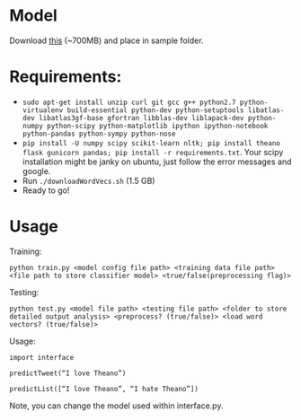 # Model
Download [this](https://www.dropbox.com/s/umhp88624tomkm6/third.p?dl=0) (~700MB) and place in sample folder.

# Requirements:

- `sudo apt-get install unzip curl git gcc g++ python2.7 python-virtualenv build-essential python-dev python-setuptools libatlas-dev libatlas3gf-base gfortran libblas-dev liblapack-dev python-numpy python-scipy python-matplotlib ipython ipython-notebook python-pandas python-sympy python-nose`
- `pip install -U numpy scipy scikit-learn nltk; pip install theano flask gunicorn pandas; pip install -r requirements.txt`. Your scipy installation might be janky on ubuntu, just follow the error messages and google.
- Run `./downloadWordVecs.sh` (1.5 GB)
- Ready to go!

# Usage
Training:

`python train.py <model config file path> <training data file path> <file path to store classifier model> <true/false(preprocessing flag)>`

Testing:

`python test.py <model file path> <testing file path> <folder to store detailed output analysis> <preprocess? (true/false)> <load word vectors? (true/false)>`

Usage:

`import interface`

`predictTweet(“I love Theano”)`

`predictList([“I love Theano”, “I hate Theano”])`

Note, you can change the model used within interface.py.
